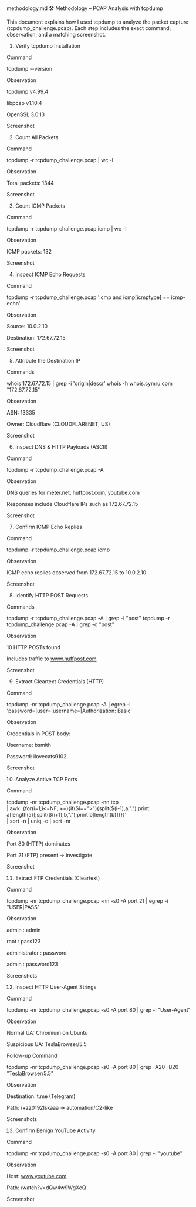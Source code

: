 methodology.md
🛠 Methodology – PCAP Analysis with tcpdump

This document explains how I used tcpdump to analyze the packet capture (tcpdump_challenge.pcap).
Each step includes the exact command, observation, and a matching screenshot.

1) Verify tcpdump Installation

Command

tcpdump --version


Observation

tcpdump v4.99.4

libpcap v1.10.4

OpenSSL 3.0.13

Screenshot


2) Count All Packets

Command

tcpdump -r tcpdump_challenge.pcap | wc -l


Observation

Total packets: 1344

Screenshot


3) Count ICMP Packets

Command

tcpdump -r tcpdump_challenge.pcap icmp | wc -l


Observation

ICMP packets: 132

Screenshot


4) Inspect ICMP Echo Requests

Command

tcpdump -r tcpdump_challenge.pcap 'icmp and icmp[icmptype] == icmp-echo'


Observation

Source: 10.0.2.10

Destination: 172.67.72.15

Screenshot


5) Attribute the Destination IP

Commands

whois 172.67.72.15 | grep -i 'origin\|descr'
whois -h whois.cymru.com "172.67.72.15"


Observation

ASN: 13335

Owner: Cloudflare (CLOUDFLARENET, US)

Screenshot


6) Inspect DNS & HTTP Payloads (ASCII)

Command

tcpdump -r tcpdump_challenge.pcap -A


Observation

DNS queries for meter.net, huffpost.com, youtube.com

Responses include Cloudflare IPs such as 172.67.72.15

Screenshot


7) Confirm ICMP Echo Replies

Command

tcpdump -r tcpdump_challenge.pcap icmp


Observation

ICMP echo replies observed from 172.67.72.15 to 10.0.2.10

Screenshot


8) Identify HTTP POST Requests

Commands

tcpdump -r tcpdump_challenge.pcap -A | grep -i "post"
tcpdump -r tcpdump_challenge.pcap -A | grep -c "post"


Observation

10 HTTP POSTs found

Includes traffic to www.huffpost.com

Screenshot


9) Extract Cleartext Credentials (HTTP)

Command

tcpdump -nr tcpdump_challenge.pcap -A | egrep -i 'password=|user=|username=|Authorization: Basic'


Observation

Credentials in POST body:

Username: bsmith

Password: ilovecats9102

Screenshot


10) Analyze Active TCP Ports

Command

tcpdump -nr tcpdump_challenge.pcap -nn tcp \
| awk '{for(i=1;i<=NF;i++){if($i==">"){split($(i-1),a,".");print a[length(a)];split($(i+1),b,".");print b[length(b)]}}}' \
| sort -n | uniq -c | sort -nr


Observation

Port 80 (HTTP) dominates

Port 21 (FTP) present → investigate

Screenshot


11) Extract FTP Credentials (Cleartext)

Command

tcpdump -nr tcpdump_challenge.pcap -nn -s0 -A port 21 | egrep -i "USER|PASS"


Observation

admin : admin

root : pass123

administrator : password

admin : password123

Screenshots






12) Inspect HTTP User-Agent Strings

Command

tcpdump -nr tcpdump_challenge.pcap -s0 -A port 80 | grep -i "User-Agent"


Observation

Normal UA: Chromium on Ubuntu

Suspicious UA: TeslaBrowser/5.5

Follow-up Command

tcpdump -nr tcpdump_challenge.pcap -s0 -A port 80 | grep -A20 -B20 "TeslaBrowser/5.5"


Observation

Destination: t.me (Telegram)

Path: /+zz0192Iskaaa → automation/C2-like

Screenshots






13) Confirm Benign YouTube Activity

Command

tcpdump -nr tcpdump_challenge.pcap -s0 -A port 80 | grep -i "youtube"


Observation

Host: www.youtube.com

Path: /watch?v=dQw4w9WgXcQ

Screenshot

